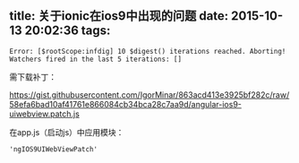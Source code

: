 title: 关于ionic在ios9中出现的问题
date: 2015-10-13 20:02:36
tags:
---
```
Error: [$rootScope:infdig] 10 $digest() iterations reached. Aborting!
Watchers fired in the last 5 iterations: []
```
需下载补丁：

https://gist.githubusercontent.com/IgorMinar/863acd413e3925bf282c/raw/58efa6bad10af41761e866084cb34bca28c7aa9d/angular-ios9-uiwebview.patch.js

在app.js（启动js）中应用模块：

```
'ngIOS9UIWebViewPatch'
```